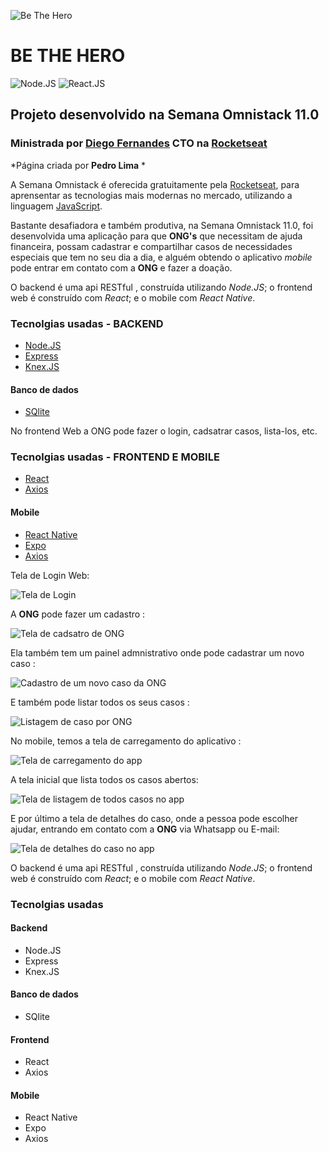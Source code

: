 ![Be The Hero](/img/icon.png "Be The Hero") 
# BE THE HERO 
![Node.JS](/img/node.png) 
![React.JS](/img/react.png)
## Projeto desenvolvido na Semana Omnistack 11.0
### Ministrada por [Diego Fernandes](https://github.com/diego3g) **CTO** na [Rocketseat](https://github.com/Rocketseat)

*Página criada por **Pedro Lima** *

A Semana Omnistack é oferecida gratuitamente pela [Rocketseat](https://rocketseat.com.br/), para aprensentar as tecnologias mais modernas no mercado, utilizando a linguagem [JavaScript](https://developer.mozilla.org/pt-BR/docs/Aprender/Getting_started_with_the_web/JavaScript_basico).
 
Bastante desafiadora e também produtiva, na Semana Omnistack 11.0, foi desenvolvida uma aplicação para que **ONG's** que necessitam de ajuda financeira, possam cadastrar e compartilhar casos de necessidades especiais que tem no seu dia a dia, e alguém obtendo o aplicativo *mobile* pode entrar em contato com a **ONG** e fazer a doação.

O backend é uma api RESTful , construída utilizando *Node.JS*; o frontend web é construído com *React*; e o mobile com *React Native*. 

### Tecnolgias usadas - BACKEND
- [Node.JS](https://nodejs.org/)
- [Express](https://expressjs.com/)
- [Knex.JS](https://knexjs.org/)

#### Banco de dados
- [SQlite](https://sqlite.org/index.html)

No frontend Web a ONG pode fazer o login, cadsatrar casos, lista-los, etc.

### Tecnolgias usadas - FRONTEND E MOBILE
- [React](https://reactjs.org/)
- [Axios](https://www.npmjs.com/package/axios)

#### Mobile
- [React Native](https://reactnative.dev/)
- [Expo](https://expo.io/)
- [Axios](https://www.npmjs.com/package/axios)


Tela de Login Web:

![Tela de Login](/img/logon.png)

A **ONG** pode fazer um cadastro : 

![Tela de cadsatro de ONG](/img/register.png)

Ela também tem um painel admnistrativo onde pode cadastrar um novo caso :

![Cadastro de um novo caso da ONG](/img/new-incident.png)

E também pode listar todos os seus casos : 

![Listagem de caso por ONG](/img/profile.png)

No mobile, temos a tela de carregamento do aplicativo :

![Tela de carregamento do app](/img/splash.png)

A tela inicial que lista todos os casos abertos: 

![Tela de listagem de todos casos no app](/img/index-mobile.png)

E por último a tela de detalhes do caso, onde a pessoa pode escolher ajudar, entrando em contato com a **ONG** via Whatsapp ou E-mail: 

![Tela de detalhes do caso no app](/img/detail-incident.png)

O backend é uma api RESTful , construída utilizando *Node.JS*; o frontend web é construído com *React*; e o mobile com *React Native*. 



### Tecnolgias usadas
#### Backend
- Node.JS
- Express
- Knex.JS

#### Banco de dados
- SQlite

#### Frontend
- React
- Axios

#### Mobile
- React Native
- Expo
- Axios